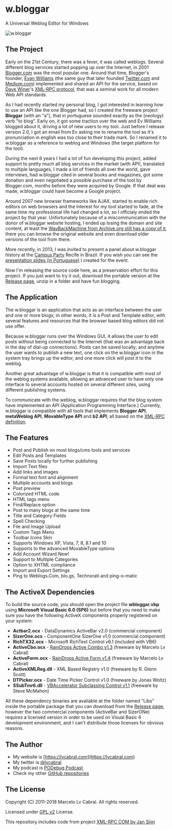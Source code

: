 # w.bloggar

A Universal Weblog Editor for Windows

![w.bloggar](http://lvcabral.com/images/wbloggar-github.gif)

## The Project

Early on the 21st Century, there was a fever, it was called weblogs. Several different blog services started popping up over the Internet, in 2001 [Blogger.com](https://www.blogger.com) was the most popular one. Around that time, Blogger's founder, [Evan Williams](https://twitter.com/ev) (the same guy that later founded [Twitter.com](https://twitter.com) and [Medium.com](https://medium.com)) implemented and shared an API for the service, based on [Dave Winer](https://en.wikipedia.org/wiki/Dave_Winer)'s [XML-RPC protocol](https://en.wikipedia.org/wiki/XML-RPC), that was a seminal work for all modern Web API standards.

As I had recently started my personal blog, I got interested in learning how to use an API like the one Blogger had, so I created the freeware project **Bloggar** (with an "a"), that in portuguese sounded exactly as the (neology) verb "to blog". Early on, it got some traction over the web and Ev Williams blogged about it, driving a lot of new users to my tool. Just before I release version 2.0, I got an email from Ev asking me to rename the tool as it's pronunciation in english was too close to their trade mark. So I renamed it to w.bloggar as a reference to weblog and Windows (the target platform for the tool).

During the next 6 years I had a lot of fun developing this project, added support to pretty much all blog services in the market (with API), translated to multiple languages, I made a lot of friends all over the world, gave interviews, had w.bloggar cited in several books and magazines, got some donation and even negotiated a possible purchase of the tool by Blogger.com, months before they were acquired by Google. If that deal was made, w.bloggar could have become a Google project.

Around 2007 new browser frameworks like AJAX, started to enable rich editors on web browsers and the interest for my tool started to fade, at the same time my professional life had changed a lot, so I officialy ended the project by that year. Unfortunately because of a miscommunication with the donor of w.bloggar website hosting, I ended up losing the domain and site content, at least the [WayBackMachine from Archive.org still has a copy of it](https://web.archive.org/web/20090422082706/http://wbloggar.com/), there you can browse the original website and even download older versions of the tool from there.

More recently, in 2013, I was invited to present a panel about w.bloggar history at the [Campus Party](https://www.campus-party.org/) Recife in Brazil. If you wish you can see the [presentation slides (in Portuguese)](https://www.slideshare.net/slideshow/embed_code/key/FZk0LfRlmH3etM) I created for the event.

Now I'm releasing the source code here, as a preservation effort for this project. If you just want to try it out, download the portable version at the [Release page](https://github.com/lvcabral/w.bloggar/releases), unzip in a folder and have fun blogging. 

## The Application

The w.bloggar is an application that acts as an interface between the user and one or more blogs; in other words, it is a Post and Template editor, with several features and resources that the browser based blog editors did not use offer.

Because w.bloggar runs over the Windows GUI, it allows the user to edit posts without being connected to the Internet (that was an advantage back in the day of dial-up connections). Posts can be saved locally; and anytime the user wants to publish a new text, one click on the w.bloggar icon in the system tray brings up the editor, and one more click will post it to the weblog.

Another great advantage of w.bloggar is that it is compatible with most of the weblog systems available, allowing an advanced user to have only one interface to several accounts hosted on several different sites, using different publishing systems.

To communicate with the weblog, w.bloggar requires that the blog system have implemented an API (Application Programming Interface.) Currently, w.bloggar is compatible with all tools that implements **Blogger API**, **metaWeblog API**, **MovableType API** and **b2 API**; all based on the [XML-RPC definition](http://xmlrpc.scripting.com/).

## The Features

- Post and Publish on most blogs/cms tools and services
- Edit Posts and Templates
- Save Posts locally for further publishing
- Import Text files
- Add links and images
- Format text font and alignment
- Multiple accounts and blogs
- Post preview
- Colorized HTML code
- HTML tags menu
- Find/Replace option
- Post to many blogs at the same time
- Title and Category Fields
- Spell Checking
- File and Image Upload
- Custom Tags Menu
- Toolbar Icons Skin
- Supports Windows XP, Vista, 7, 8, 8.1 and 10
- Supports to the advanced MovableType options
- Add Account Wizard New!
- Support to Multiple Categories
- Option to XHTML compliance
- Import and Export Settings
- Ping to Weblogs.Com, blo.gs, Technorati and ping-o-matic

## The ActiveX Dependencies

To build the source code, you should open the project file **wbloggar.vbp** using **Microsoft Visual Basic 6.0 (SP6)** but before that you need to make sure you have the following ActiveX components properly registered on your system:

- **Actbar2.ocx** - DataDynamics ActiveBar v2.0 (commercial component)
- **SizerOne.ocx** - ComponentOne SizerOne v1.0 (commercial component)
- **RichTX32.ocx** - Microsoft RichText Control v6.1 (included with VB6)
- **ActiveCbo.ocx** - [RainDrops Active Combo v1.3](https://github.com/lvcabral/ActivePack) (freeware by Marcelo Lv Cabral)
- **ActiveForm.ocx** - [RainDrops Active Form v1.4](https://github.com/lvcabral/ActivePack) (freeware by Marcelo Lv Cabral)
- **ActiveXMLReg.dll** - XML Based Registry v1.0 (freeware by R. Glenn Scott)
- **DTPicker.ocx** - Date Time Picker Control v1.0 (freeware by Jonas Woltz)
- **SSubTmr6.dll** - [VBAccelerator Subclassing Control v1.1](http://www.vbaccelerator.com/codelib/ssubtmr/ssubtmr.htm) (freeware by Steve McMahon)

All these dependency binaries are available at the folder named "Libs" inside the portable package that you can download from the [Release page](https://github.com/lvcabral/w.bloggar/releases), however the two commercial components (ActiveBar and SizerONe) requires a licensed version in order to be used on Visual Basic 6 development environment, and I can't distribute those licenses for obvious reasons.

## The Author

- My website is [https://lvcabral.com](https://lvcabral.com)
- My twitter is [@lvcabral](https://twitter.com/twitter)
- My podcast is [PODebug Podcast](http://podebug.com)
- Check my other [GitHub repositories](https://github.com/lvcabral)

## The License

Copyright (C) 2011-2018 Marcelo Lv Cabral. All rights reserved.

Licensed under [GPL v2](https://github.com/lvcabral/w.bloggar/blob/master/LICENSE) License.

This repository includes code from project [XML-RPC COM by Jan Sijm](https://sourceforge.net/projects/xmlrpccomobj/)
